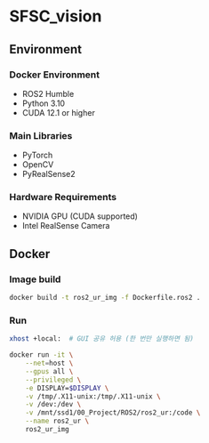 # SFSC_vision

## Environment

### Docker Environment
- ROS2 Humble
- Python 3.10
- CUDA 12.1 or higher

### Main Libraries
- PyTorch
- OpenCV
- PyRealSense2

### Hardware Requirements
- NVIDIA GPU (CUDA supported)
- Intel RealSense Camera


## Docker

### Image build
```bash
docker build -t ros2_ur_img -f Dockerfile.ros2 .
```
### Run
```bash
xhost +local:  # GUI 공유 허용 (한 번만 실행하면 됨)

docker run -it \
    --net=host \
    --gpus all \
    --privileged \
    -e DISPLAY=$DISPLAY \
    -v /tmp/.X11-unix:/tmp/.X11-unix \
    -v /dev:/dev \
    -v /mnt/ssd1/00_Project/ROS2/ros2_ur:/code \
    --name ros2_ur \
    ros2_ur_img
```